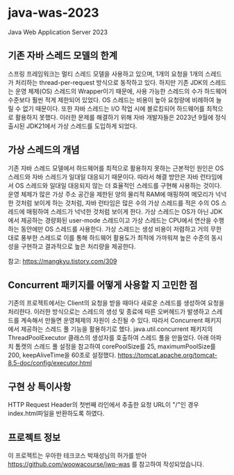 # java-was-2023

Java Web Application Server 2023

## 기존 자바 스레드 모델의 한계

스프링 프레임워크는 멀티 스레드 모델을 사용하고 있으며, 1개의 요청을 1개의 스레드가 처리하는 thread-per-request 방식으로 동작하고 있다. 
하지만 기존 JDK의 스레드는 운영 체제(OS) 스레드의 Wrapper이기 때문에, 사용 가능한 스레드의 수가 하드웨어 수준보다 훨씬 적게 제한되어 있었다.
OS 스레드는 비용이 높아 요청량에 비례하여 늘릴 수 없기 때문이다.
또한 자바 스레드는 I/O 작업 시에 블로킹되어 하드웨어를 최적으로 활용하지 못했다.
이러한 문제를 해결하기 위해 자바 개발자들은 2023년 9월에 정식 출시된 JDK21에서 가상 스레드를 도입하게 되었다.

## 가상 스레드의 개념

기존 자바 스레드 모델에서 하드웨어를 최적으로 활용하지 못하는 근본적인 원인은 OS 스레드와 자바 스레드가 일대일 대응되기 때문이다.
따라서 해결 방안은 자바 런타임에서 OS 스레드와 일대일 대응되지 않는 더 효율적인 스레드를 구현해 사용하는 것이다.
운영 체제가 많은 가상 주소 공간을 제한된 양의 물리적 RAM에 매핑하여 메모리가 넉넉한 것처럼 보이게 하는 것처럼, 자바 런타임은 많은 수의 가상 스레드를 적은 수의 OS 스레드에 매핑하여 스레드가 넉넉한 것처럼 보이게 한다.
가상 스레드는 OS가 아닌 JDK에서 제공하는 경량화된 user-mode 스레드이고 가상 스레드는 CPU에서 연산을 수행하는 동안에만 OS 스레드를 사용한다.
가상 스레드는 생성 비용이 저렴하고 거의 무한대로 풍부한 스레드로 이를 통해 하드웨어 활용도가 최적에 가까워져 높은 수준의 동시성을 구현하고 결과적으로 높은 처리량을 제공한다.

참고: https://mangkyu.tistory.com/309

## Concurrent 패키지를 어떻게 사용할 지 고민한 점

기존의 프로젝트에서는 Client의 요청을 받을 때마다 새로운 스레드를 생성하여 요청을 처리한다.
이러한 방식으로는 스레드의 생성 및 종료에 따른 오버헤드가 발생하고 스레드를 계속해서 만들면 운영체제의 자원이 소진될 수 있다.
따라서 Concurrent 패키지에서 제공하는 스레드 풀 기능을 활용하기로 했다.
java.util.concurrent 패키지의 ThreadPoolExecutor 클래스의 생성자를 호출하여 스레드 풀을 만들었다.
아래 아파치 톰캣의 스레드 풀 설정을 참고하여 corePoolSize를 25, maximumPoolSize를 200, keepAliveTime을 60초로 설정했다.
https://tomcat.apache.org/tomcat-8.5-doc/config/executor.html

## 구현 상 특이사항

HTTP Request Header의 첫번째 라인에서 추출한 요청 URL이 "/"인 경우 index.html파일을 반환하도록 하였다.

## 프로젝트 정보 

이 프로젝트는 우아한 테크코스 박재성님의 허가를 받아 https://github.com/woowacourse/jwp-was 
를 참고하여 작성되었습니다.

